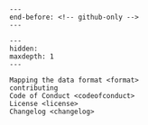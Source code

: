 ```{include} ../README.md
---
end-before: <!-- github-only -->
---
```

[license]: license
[contributor guide]: contributing
[command-line reference]: usage
[changelog]: changelog

```{toctree}
---
hidden:
maxdepth: 1
---

Mapping the data format <format>
contributing
Code of Conduct <codeofconduct>
License <license>
Changelog <changelog>
```
